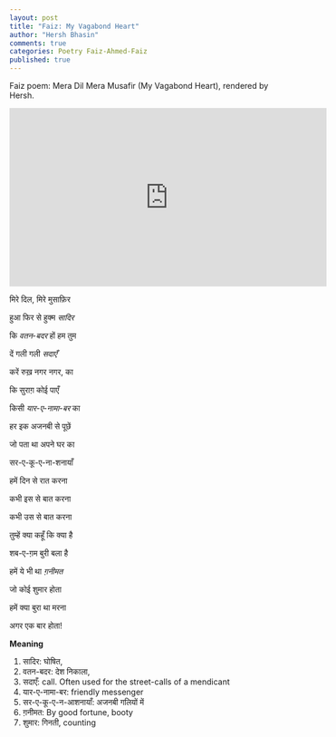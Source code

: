 ```yaml
---
layout: post
title: "Faiz: My Vagabond Heart"
author: "Hersh Bhasin"
comments: true
categories: Poetry Faiz-Ahmed-Faiz
published: true
---
```


Faiz poem: Mera Dil Mera Musafir (My Vagabond Heart), rendered by Hersh.

 <iframe width="560" height="315" src="https://www.youtube.com/embed/50XQd5t3M5Q" frameborder="0" allow="accelerometer; autoplay; encrypted-media; gyroscope; picture-in-picture" allowfullscreen></iframe>



मिरे दिल, मिरे मुसाफ़िर 

हुआ फिर से हुक्म *सादिर* 

कि *वतन-बदर* हों हम तुम 

दें गली गली *सदाएँ* 

करें रुख़ नगर नगर, का 

कि सुराग़ कोई पाएँ 

किसी *यार-ए-नामा-बर* का 

हर इक अजनबी से पूछें 

जो पता था अपने घर का 

सर-ए-कू-ए-ना-शनायाँ 

हमें दिन से रात करना 

कभी इस से बात करना 

कभी उस से बात करना 

तुम्हें क्या कहूँ कि क्या है 

शब-ए-ग़म बुरी बला है 

हमें ये भी था *ग़नीमत* 

जो कोई शुमार होता 

हमें क्या बुरा था मरना 

अगर एक बार होता! 

**Meaning**

1. सादिर: घोषित, 
2. वतन-बदर: देश निकाला, 
3. सदाएँ: call. Often used for the street-calls of a mendicant
4. यार-ए-नामा-बर: friendly messenger
5. सर-ए-कू-ए-न-आशनायाँ: अजनबी गलियों में
6. ग़नीमत: By good fortune, booty
7. शुमार: गिनती, counting

 


